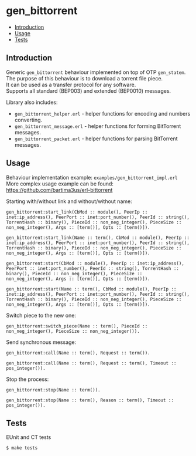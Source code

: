 gen_bittorrent
=====

- [Introduction](#introduction)
- [Usage](#usage)
- [Tests](#tests)

## <a name="introduction">Introduction</a> ##

Generic `gen_bittorrent` behaviour implemented on top of OTP `gen_statem`.<br/>
The purpose of this behaviour is to download a torrent file piece.<br/>
It can be used as a transfer protocol for any software.<br/>
Supports all standard (BEP003) and extended (BEP0010) messages.

Library also includes:
- `gen_bittorrent_helper.erl` - helper functions for encoding and numbers converting.
- `gen_bittorrent_message.erl` - helper functions for forming BitTorrent messages.
- `gen_bittorrent_packet.erl` - helper functions for parsing BitTorrent messages.

## <a name="usage">Usage</a> ##

Behaviour implementation example: `examples/gen_bittorrent_impl.erl`<br/>
More complex usage example can be found: https://github.com/bartima3us/erl-bittorrent

Starting with/without link and without/without name:

```
gen_bittorrent:start_link(CbMod :: module(), PeerIp :: inet:ip_address(), PeerPort :: inet:port_number(), PeerId :: string(), TorrentHash :: binary(), PieceId :: non_neg_integer(), PieceSize :: non_neg_integer(), Args :: [term()], Opts :: [term()]).
```
```
gen_bittorrent:start_link(Name :: term(), CbMod :: module(), PeerIp :: inet:ip_address(), PeerPort :: inet:port_number(), PeerId :: string(), TorrentHash :: binary(), PieceId :: non_neg_integer(), PieceSize :: non_neg_integer(), Args :: [term()], Opts :: [term()]).
```
```
gen_bittorrent:start(CbMod :: module(), PeerIp :: inet:ip_address(), PeerPort :: inet:port_number(), PeerId :: string(), TorrentHash :: binary(), PieceId :: non_neg_integer(), PieceSize :: non_neg_integer(), Args :: [term()], Opts :: [term()]).
```
```
gen_bittorrent:start(Name :: term(), CbMod :: module(), PeerIp :: inet:ip_address(), PeerPort :: inet:port_number(), PeerId :: string(), TorrentHash :: binary(), PieceId :: non_neg_integer(), PieceSize :: non_neg_integer(), Args :: [term()], Opts :: [term()]).
```

Switch piece to the new one:
```
gen_bittorrent:switch_piece(Name :: term(), PieceId :: non_neg_integer(), PieceSize :: non_neg_integer()).
```

Send synchronous message:
```
gen_bittorrent:call(Name :: term(), Request :: term()).
```
```
gen_bittorrent:call(Name :: term(), Request :: term(), Timeout :: pos_integer()).
```

Stop the process:
```
gen_bittorrent:stop(Name :: term()).
```
```
gen_bittorrent:stop(Name :: term(), Reason :: term(), Timeout :: pos_integer()).
```

## <a name="tests">Tests</a> ##

EUnit and CT tests
```
$ make tests
```
